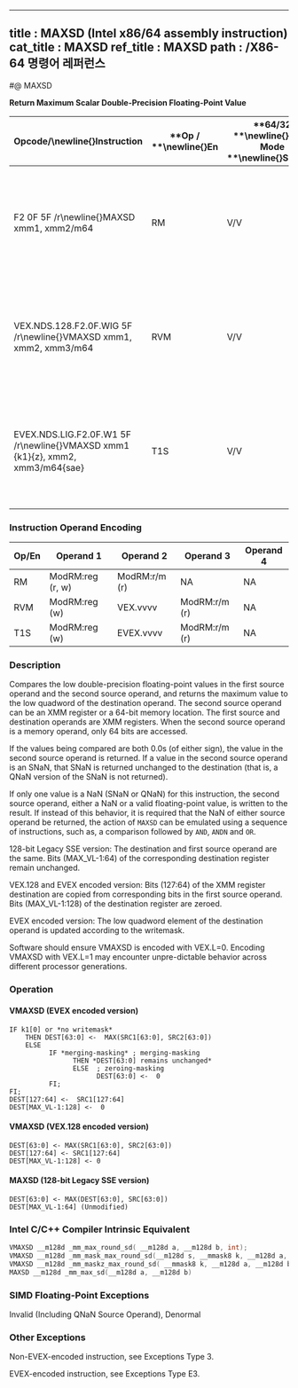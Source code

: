 ----------------------------
title : MAXSD (Intel x86/64 assembly instruction)
cat_title : MAXSD
ref_title : MAXSD
path : /X86-64 명령어 레퍼런스
----------------------------
#@ MAXSD

**Return Maximum Scalar Double-Precision Floating-Point Value**

|**Opcode/**\newline{}**Instruction**|**Op / **\newline{}**En**|**64/32 **\newline{}**bit Mode **\newline{}**Support**|**CPUID **\newline{}**Feature **\newline{}**Flag**|**Description**|
|------------------------------------|-------------------------|------------------------------------------------------|--------------------------------------------------|---------------|
|F2 0F 5F /r\newline{}MAXSD xmm1, xmm2/m64|RM|V/V|SSE2|Return the maximum scalar double-precision floating-point value between xmm2/m64 and xmm1.|
|VEX.NDS.128.F2.0F.WIG 5F /r\newline{}VMAXSD xmm1, xmm2, xmm3/m64|RVM|V/V|AVX|Return the maximum scalar double-precision floating-point value between xmm3/m64 and xmm2.|
|EVEX.NDS.LIG.F2.0F.W1 5F /r\newline{}VMAXSD xmm1 {k1}{z}, xmm2, xmm3/m64{sae}|T1S|V/V|AVX512F|Return the maximum scalar double-precision floating-point value between xmm3/m64 and xmm2.|
### Instruction Operand Encoding


|Op/En|Operand 1|Operand 2|Operand 3|Operand 4|
|-----|---------|---------|---------|---------|
|RM|ModRM:reg (r, w)|ModRM:r/m (r)|NA|NA|
|RVM|ModRM:reg (w)|VEX.vvvv|ModRM:r/m (r)|NA|
|T1S|ModRM:reg (w)|EVEX.vvvv|ModRM:r/m (r)|NA|
### Description


Compares the low double-precision floating-point values in the first source operand and the second source operand, and returns the maximum value to the low quadword of the destination operand. The second source operand can be an XMM register or a 64-bit memory location. The first source and destination operands are XMM registers. When the second source operand is a memory operand, only 64 bits are accessed. 

If the values being compared are both 0.0s (of either sign), the value in the second source operand is returned. If a value in the second source operand is an SNaN, that SNaN is returned unchanged to the destination (that is, a QNaN version of the SNaN is not returned).

If only one value is a NaN (SNaN or QNaN) for this instruction, the second source operand, either a NaN or a valid floating-point value, is written to the result. If instead of this behavior, it is required that the NaN of either source operand be returned, the action of `MAXSD` can be emulated using a sequence of instructions, such as, a comparison followed by `AND`, `ANDN` and `OR`. 

128-bit Legacy SSE version: The destination and first source operand are the same. Bits (MAX_VL-1:64) of the corresponding destination register remain unchanged.

VEX.128 and EVEX encoded version: Bits (127:64) of the XMM register destination are copied from corresponding bits in the first source operand. Bits (MAX_VL-1:128) of the destination register are zeroed.

EVEX encoded version: The low quadword element of the destination operand is updated according to the writemask.

Software should ensure VMAXSD is encoded with VEX.L=0. Encoding VMAXSD with VEX.L=1 may encounter unpre-dictable behavior across different processor generations.


### Operation
#### VMAXSD (EVEX encoded version)
```info-verb
IF k1[0] or *no writemask*
    THEN DEST[63:0] <-  MAX(SRC1[63:0], SRC2[63:0])
    ELSE 
          IF *merging-masking* ; merging-masking
                THEN *DEST[63:0] remains unchanged*
                ELSE  ; zeroing-masking
                      DEST[63:0] <-  0
          FI;
FI;
DEST[127:64] <-  SRC1[127:64]
DEST[MAX_VL-1:128] <-  0
```
#### VMAXSD (VEX.128 encoded version)
```info-verb
DEST[63:0] <- MAX(SRC1[63:0], SRC2[63:0])
DEST[127:64] <- SRC1[127:64]
DEST[MAX_VL-1:128] <- 0
```
#### MAXSD (128-bit Legacy SSE version)
```info-verb
DEST[63:0] <- MAX(DEST[63:0], SRC[63:0])
DEST[MAX_VL-1:64] (Unmodified)
```

### Intel C/C++ Compiler Intrinsic Equivalent

```cpp
VMAXSD __m128d _mm_max_round_sd( __m128d a, __m128d b, int);
VMAXSD __m128d _mm_mask_max_round_sd(__m128d s, __mmask8 k, __m128d a, __m128d b, int);
VMAXSD __m128d _mm_maskz_max_round_sd( __mmask8 k, __m128d a, __m128d b, int);
MAXSD __m128d _mm_max_sd(__m128d a, __m128d b)
```
### SIMD Floating-Point Exceptions


Invalid (Including QNaN Source Operand), Denormal

### Other Exceptions


Non-EVEX-encoded instruction, see Exceptions Type 3.

EVEX-encoded instruction, see Exceptions Type E3.

